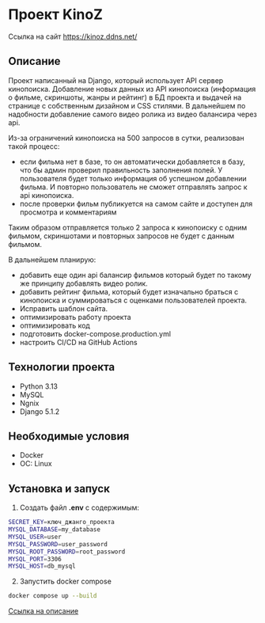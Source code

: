 # Проект KinoZ 

Ссылка на сайт https://kinoz.ddns.net/
## Описание
Проект написанный на Django, который использует API сервер кинопоиска. Добавление новых данных из API кинопоиска (информация о фильме, скриншоты, жанры и рейтинг) в БД проекта и выдачей на странице с собственным дизайном и CSS стилями.
В дальнейшем по надобности добавление самого видео ролика из видео балансира через api.

Из-за ограничений кинопоиска на 500 запросов в сутки, реализован такой процесс:
- если фильма нет в базе, то он автоматически добавляется в базу, что бы админ проверил правильность заполнения полей. У пользователя будет только информация об успешном добавлении фильма. И повторно пользователь не сможет отправлять запрос к api кинопоиска.
- после проверки фильм публикуется на самом сайте и доступен для просмотра и комментариям

Таким образом отправляется только 2 запроса к кинопоиску с одним фильмом, скриншотами и повторных запросов не будет с данным фильмом.

В дальнейшем планирую:
-  добавить еще один api балансир фильмов который будет по такому же принципу добавлять видео ролик.
- добавить рейтинг фильма, который будет изначально браться с кинопоиска и суммироваться с оценками пользователей проекта.
- Исправить шаблон сайта.
- оптимизировать работу проекта
- оптимизировать код
- подготовить docker-compose.production.yml
- настроить CI/CD на GitHub Actions

## Технологии проекта
- Python 3.13
- MySQL
- Ngnix
- Django 5.1.2

## Необходимые условия

- Docker
- ОС: Linux

## Установка и запуск

1. Создать файл **.env** с содержимым:
```bash
SECRET_KEY=ключ_джанго_проекта
MYSQL_DATABASE=my_database
MYSQL_USER=user
MYSQL_PASSWORD=user_password   
MYSQL_ROOT_PASSWORD=root_password
MYSQL_PORT=3306
MYSQL_HOST=db_mysql
```
2. Запустить docker compose
```bash 
docker compose up --build 
```

[Ссылка на описание](#описание)
